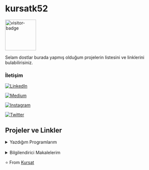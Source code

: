 # kursatk52


<img src="https://visitor-badge.laobi.icu/badge?page_id=kursatk52.kursatk52" alt="visitor-badge" style="width:100px;"/>

Selam dostlar burada yapmış olduğum projelerin listesini ve linklerini bulabilirisiniz.

### İletişim

<p align="center">

<a href="https://www.linkedin.com/in/kursatk52/"><img alt="LinkedIn" src="https://img.shields.io/badge/LinkedIn-Kursat%20Korkmaz-blue?style=flat-square&logo=linkedin">
</a>

<a href="https://medium.com/@kursatk52/"><img alt="Medium" src="https://img.shields.io/badge/Medium-@kursatk52-blue?style=flat-square&logo=Medium">
</a>

<a href="https://www.instagram.com/kursatk52/"><img alt="Instagram" src="https://img.shields.io/badge/Instagram-kursatk52-blue?style=flat-square&logo=instagram">
</a>

<a href="https://www.twitter.com/kursatk52/"><img alt="Twitter" src="https://img.shields.io/badge/Twitter-kursatk52-blue?style=flat-square&logo=twitter">
</a>
</p>

## Projeler ve Linkler
<details>
<summary>Yazdığım Programlarım</summary>
<ul>

<li><a href="https://github.com/kursatk52/insta-phishing">insta-phishing</a> : Instagram Social Engineering Tool </br> <img src="https://visitor-badge.laobi.icu/badge?page_id=kursatk52.insta-phishing" alt="visitor-badge" style="width:100px;"/></li>

</ul>

</details>
</br>
<details>
<summary>Bilgilendirici Makalelerim</summary>
<ul>

<li><a href="https://github.com/kursatk52/temel-kriptografi">temel-kriptografi</a> : Kriptografi hakkında temel bilgiler; AES,DES,RSA gibi algoritmaların detaylı incelenmesini içeren bir makale.</br><img src="https://visitor-badge.laobi.icu/badge?page_id=kursatk52.temel-kriptografi" alt="visitor-badge" style="width:100px;"/>
</li>

<li><a href="https://github.com/kursatk52/android-analiz-araclari">android-analiz-araclari</a> : Android reverse engineering için temel araçların listelendiği makale. </br><img src="https://visitor-badge.laobi.icu/badge?page_id=kursatk52.android-analiz-araclari" alt="visitor-badge" style="width:100px;"/>
</li>

<li><a href="https://medium.com/@kursatk52/1-xxe-injection-portswigger-t%C3%BCrk%C3%A7e-%C3%A7eviri-9a8285ec03d">Portswigger XXE Zafiyeti Türkçe Çeviri</a> : Portswigger'da paylaşılmış olan XXE açığını anlatan materyalin türkçe çevirisi.</br>
</li>

</ul>

</details>



⭐️ From [Kursat](https://github.com/kursatk52)

